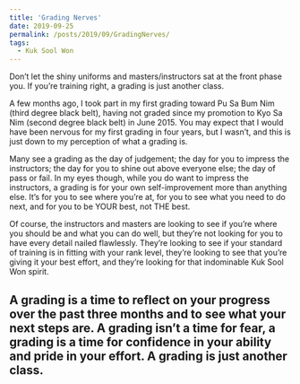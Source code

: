 ```yaml
---
title: 'Grading Nerves'
date: 2019-09-25
permalink: /posts/2019/09/GradingNerves/
tags:
  - Kuk Sool Won
---
```

Don’t let the shiny uniforms and masters/instructors sat at the front phase you. If you’re training right, a grading is just another class.

A few months ago, I took part in my first grading toward Pu Sa Bum Nim (third degree black belt), having not graded since my promotion to Kyo Sa Nim (second degree black belt) in June 2015. You may expect that I would have been nervous for my first grading in four years, but I wasn’t, and this is just down to my perception of what a grading is.

Many see a grading as the day of judgement; the day for you to impress the instructors; the day for you to shine out above everyone else; the day of pass or fail. In my eyes though, while you do want to impress the instructors, a grading is for your own self-improvement more than anything else. It’s for you to see where you’re at, for you to see what you need to do next, and for you to be YOUR best, not THE best.

Of course, the instructors and masters are looking to see if you’re where you should be and what you can do well, but they’re not looking for you to have every detail nailed flawlessly. They’re looking to see if your standard of training is in fitting with your rank level, they’re looking to see that you’re giving it your best effort, and they’re looking for that indominable Kuk Sool Won spirit.

A grading is a time to reflect on your progress over the past three months and to see what your next steps are. A grading isn’t a time for fear, a grading is a time for confidence in your ability and pride in your effort. A grading is just another class.
------